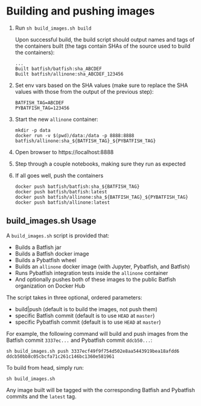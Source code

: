 # Building and pushing images

1. Run `sh build_images.sh build`

   Upon successful build, the build script should output names and tags of the containers built (the tags contain SHAs of the source used to build the containers):

   ```
   ...
   Built batfish/batfish:sha_ABCDEF
   Built batfish/allinone:sha_ABCDEF_123456
   ```

2. Set env vars based on the SHA values (make sure to replace the SHA values with those from the output of the previous step):

   ```
   BATFISH_TAG=ABCDEF
   PYBATFISH_TAG=123456
   ```

3. Start the new `allinone` container:

   ```
   mkdir -p data
   docker run -v $(pwd)/data:/data -p 8888:8888 batfish/allinone:sha_${BATFISH_TAG}_${PYBATFISH_TAG}
   ```

4. Open browser to https://localhost:8888

5. Step through a couple notebooks, making sure they run as expected

6. If all goes well, push the containers

   ```
   docker push batfish/batfish:sha_${BATFISH_TAG}
   docker push batfish/batfish:latest
   docker push batfish/allinone:sha_${BATFISH_TAG}_${PYBATFISH_TAG}
   docker push batfish/allinone:latest
   ```

## build_images.sh Usage
A `build_images.sh` script is provided that:
- Builds a Batfish jar
- Builds a Batfish docker image
- Builds a Pybatfish wheel
- Builds an `allinone` docker image (with Jupyter, Pybatfish, and Batfish)
- Runs Pybatfish integration tests inside the `allinone` container
- And optionally pushes both of these images to the public Batfish organization on Docker Hub

The script takes in three optional, ordered parameters:
- build|push (default is to build the images, not push them)
- specific Batfish commit (default is to use `HEAD` at `master`)
- specific Pybatfish commit (default is to use `HEAD` at `master`)

For example, the following command will build and push images from the Batfish commit `3337ec...` and Pybatfish commit `ddcb50...`:
```
sh build_images.sh push 3337ecf49f9f754d502e8aa5443919bea18afdd6 ddcb50bb8c05cbcfa71c261c146bc1360e581961
```
To build from head, simply run:
```
sh build_images.sh
```
Any image built will be tagged with the corresponding Batfish and Pybatfish commits and the `latest` tag.
